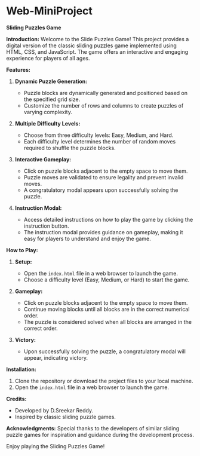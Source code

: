 # Web-MiniProject
**Sliding Puzzles Game**

**Introduction:**
Welcome to the Slide Puzzles Game! This project provides a digital version of the classic sliding puzzles game implemented using HTML, CSS, and JavaScript. The game offers an interactive and engaging experience for players of all ages.

**Features:**
1. **Dynamic Puzzle Generation:**
   - Puzzle blocks are dynamically generated and positioned based on the specified grid size.
   - Customize the number of rows and columns to create puzzles of varying complexity.

2. **Multiple Difficulty Levels:**
   - Choose from three difficulty levels: Easy, Medium, and Hard.
   - Each difficulty level determines the number of random moves required to shuffle the puzzle blocks.

3. **Interactive Gameplay:**
   - Click on puzzle blocks adjacent to the empty space to move them.
   - Puzzle moves are validated to ensure legality and prevent invalid moves.
   - A congratulatory modal appears upon successfully solving the puzzle.

4. **Instruction Modal:**
   - Access detailed instructions on how to play the game by clicking the instruction button.
   - The instruction modal provides guidance on gameplay, making it easy for players to understand and enjoy the game.

**How to Play:**
1. **Setup:**
   - Open the `index.html` file in a web browser to launch the game.
   - Choose a difficulty level (Easy, Medium, or Hard) to start the game.

2. **Gameplay:**
   - Click on puzzle blocks adjacent to the empty space to move them.
   - Continue moving blocks until all blocks are in the correct numerical order.
   - The puzzle is considered solved when all blocks are arranged in the correct order.

3. **Victory:**
   - Upon successfully solving the puzzle, a congratulatory modal will appear, indicating victory.

**Installation:**
1. Clone the repository or download the project files to your local machine.
2. Open the `index.html` file in a web browser to launch the game.


**Credits:**
- Developed by D.Sreekar Reddy.
- Inspired by classic sliding puzzle games.

**Acknowledgments:**
Special thanks to the developers of similar sliding puzzle games for inspiration and guidance during the development process.

Enjoy playing the Sliding Puzzles Game!
